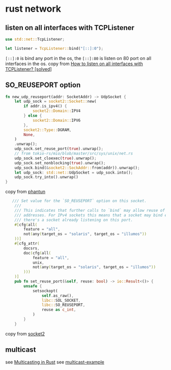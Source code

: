 # rust network

## listen on all interfaces with TCPListener

``` rust
use std::net::TcpListener;

let listener = TcpListener::bind("[::]:0");

```
`[::]:0` is bind any port in the os, the `[::]:80` is listen on 80 port on all interfaces in the os.
copy from [How to listen on all interfaces with TCPListener? [solved]](https://users.rust-lang.org/t/how-to-listen-on-all-interfaces-with-tcplistener-solved/12269)


## SO_REUSEPORT option

``` rust
fn new_udp_reuseport(addr: SocketAddr) -> UdpSocket {
    let udp_sock = socket2::Socket::new(
        if addr.is_ipv4() {
            socket2::Domain::IPV4
        } else {
            socket2::Domain::IPV6
        },
        socket2::Type::DGRAM,
        None,
    )
    .unwrap();
    udp_sock.set_reuse_port(true).unwrap();
    // from tokio-rs/mio/blob/master/src/sys/unix/net.rs
    udp_sock.set_cloexec(true).unwrap();
    udp_sock.set_nonblocking(true).unwrap();
    udp_sock.bind(&socket2::SockAddr::from(addr)).unwrap();
    let udp_sock: std::net::UdpSocket = udp_sock.into();
    udp_sock.try_into().unwrap()
}
```

copy from [phantun](https://github.com/dndx/phantun)

``` rust
   /// Set value for the `SO_REUSEPORT` option on this socket.
    ///
    /// This indicates that further calls to `bind` may allow reuse of local
    /// addresses. For IPv4 sockets this means that a socket may bind even when
    /// there's a socket already listening on this port.
    #[cfg(all(
        feature = "all",
        not(any(target_os = "solaris", target_os = "illumos"))
    ))]
    #[cfg_attr(
        docsrs,
        doc(cfg(all(
            feature = "all",
            unix,
            not(any(target_os = "solaris", target_os = "illumos"))
        )))
    )]
    pub fn set_reuse_port(&self, reuse: bool) -> io::Result<()> {
        unsafe {
            setsockopt(
                self.as_raw(),
                libc::SOL_SOCKET,
                libc::SO_REUSEPORT,
                reuse as c_int,
            )
        }
    }
```

copy from [socket2](https://github.com/rust-lang/socket2)

## multicast
see [Multicasting in Rust](https://bluejekyll.github.io/blog/posts/multicasting-in-rust/)
see [multicast-example](https://github.com/bluejekyll/multicast-example)
